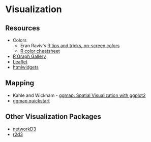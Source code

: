 # Visualization

## Resources
- Colors
  - Eran Raviv's [R tips and tricks, on-screen colors](https://eranraviv.com/r-tips-tricks-screen-colors/)
  - [R color cheatsheet](https://www.nceas.ucsb.edu/sites/default/files/2020-04/colorPaletteCheatsheet.pdf)
- [R Graph Gallery](https://www.r-graph-gallery.com/)
- [Leaflet](http://rstudio.github.io/leaflet/)
- [htmlwidgets](http://www.htmlwidgets.org/)


## Mapping
- Kahle and Wickham - [ggmap: Spatial Visualization with ggplot2](https://journal.r-project.org/archive/2013-1/kahle-wickham.pdf)
- [ggmap quickstart](https://www.nceas.ucsb.edu/sites/default/files/2020-04/ggmapCheatsheet.pdf)


## Other Visualization Packages
- [networkD3](http://christophergandrud.github.io/networkD3/)
- [r2d3](https://rstudio.github.io/r2d3/)
